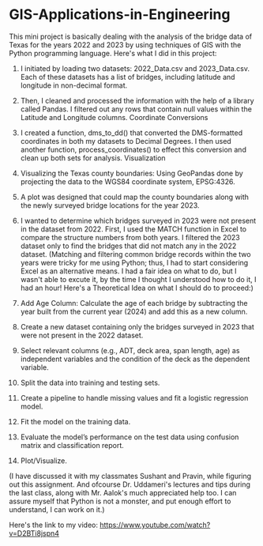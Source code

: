 # GIS-Applications-in-Engineering
This mini project is basically dealing with the analysis of the bridge data of Texas for the years 2022 and 2023 by using techniques of GIS with the Python programming language.
Here's what I did in this project:
1. I initiated by loading two datasets: 2022_Data.csv and 2023_Data.csv. Each of these datasets has a list of bridges, including latitude and longitude in non-decimal format.
2. Then, I cleaned and processed the information with the help of a library called Pandas. I filtered out any rows that contain null values within the Latitude and Longitude columns.
Coordinate Conversions
3. I created a function, dms_to_dd() that converted the DMS-formatted coordinates in both my datasets to Decimal Degrees. I then used another function, process_coordinates() to effect this conversion and clean up both sets for analysis. Visualization
4. Visualizing the Texas county boundaries: Using GeoPandas done by projecting the data to the WGS84 coordinate system, EPSG:4326.
5. A plot was designed that could map the county boundaries along with the newly surveyed bridge locations for the year 2023.


6. I wanted to determine which bridges surveyed in 2023 were not present in the dataset from 2022. First, I used the MATCH function in Excel to compare the structure numbers from both years. I filtered the 2023 dataset only to find the bridges that did not match any in the 2022 dataset.
(Matching and filtering common bridge records within the two years were tricky for me using Python; thus, I had to start considering Excel as an alternative means. I had a fair idea on what to do, but I wasn't able to excute it, by the time I thought I understood how to do it, I had an hour! Here's a Theoretical Idea on what I should do to proceed:)

7. Add Age Column: Calculate the age of each bridge by subtracting the year built from the current year (2024) and add this as a new column.
8. Create a new dataset containing only the bridges surveyed in 2023 that were not present in the 2022 dataset.
9. Select relevant columns (e.g., ADT, deck area, span length, age) as independent variables and the condition of the deck as the dependent variable.
10. Split the data into training and testing sets.
11. Create a pipeline to handle missing values and fit a logistic regression model.
12. Fit the model on the training data.
13. Evaluate the model’s performance on the test data using confusion matrix and classification report.
14. Plot/Visualize.

(I have discussed it with my classmates Sushant and Pravin, while figuring out this assignment. And ofcourse Dr. Uddameri's lectures and tips during the last class, along with Mr. Aalok's much appreciated help too. I can assure myself that Python is not a monster, and put enough effort to understand, I can work on it.)

Here's the link to my video: https://www.youtube.com/watch?v=D2BTi8jspn4
